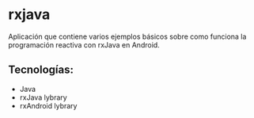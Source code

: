 # rxjava

   
Aplicación que contiene varios ejemplos básicos sobre como funciona la programación reactiva con rxJava en Android.


## Tecnologías:
* Java
* rxJava lybrary
* rxAndroid lybrary

